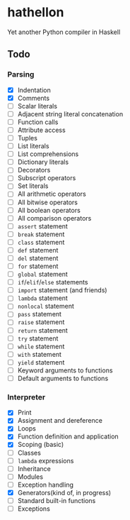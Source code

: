 # hathellon
Yet another Python compiler in Haskell

## Todo

### Parsing
 * [x] Indentation
 * [x] Comments	
 * [ ] Scalar literals
 * [ ] Adjacent string literal concatenation
 * [ ] Function calls
 * [ ] Attribute access
 * [ ] Tuples
 * [ ] List literals
 * [ ] List comprehensions
 * [ ] Dictionary literals
 * [ ] Decorators
 * [ ] Subscript operators
 * [ ] Set literals
 * [ ] All arithmetic operators
 * [ ] All bitwise operators
 * [ ] All boolean operators
 * [ ] All comparison operators
 * [ ] `assert` statement
 * [ ] `break` statement
 * [ ] `class` statement
 * [ ] `def` statement
 * [ ] `del` statement
 * [ ] `for` statement
 * [ ] `global` statement
 * [ ] `if`/`elif`/`else` statements
 * [ ] `import` statement (and friends)
 * [ ] `lambda` statement
 * [ ] `nonlocal` statement
 * [ ] `pass` statement
 * [ ] `raise` statement
 * [ ] `return` statement
 * [ ] `try` statement
 * [ ] `while` statement
 * [ ] `with` statement
 * [ ] `yield` statement
 * [ ] Keyword arguments to functions
 * [ ] Default arguments to functions

### Interpreter

 * [x] Print
 * [x] Assignment and dereference
 * [x] Loops
 * [x] Function definition and application
 * [x] Scoping (basic)
 * [ ] Classes
 * [ ] `lambda` expressions
 * [ ] Inheritance
 * [ ] Modules
 * [ ] Exception handling
 * [x] Generators(kind of, in progress)
 * [ ] Standard built-in functions
 * [ ] Exceptions

